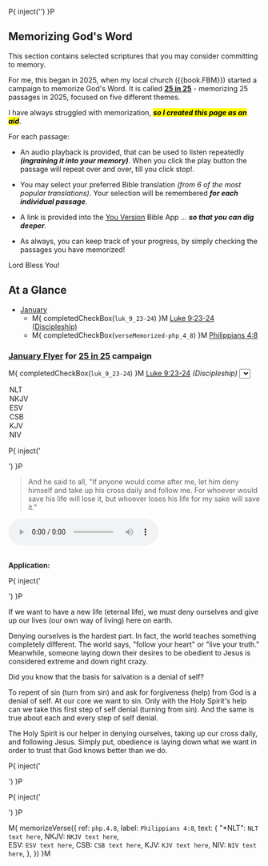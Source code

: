 <!-- mark this page so ReflectiveMemorizationData is maintained at run-time -->
P{ inject('<span id="ContainsReflectiveMemorizationData"></span>') }P

## Memorizing God's Word

This section contains selected scriptures that you may consider
committing to memory.

For me, this began in 2025, when my local church ({{book.FBM}})
started a campaign to memorize God's Word.  It is called **[25 in
25](https://fbmaryville.org/25-in-25)** - memorizing 25 passages in
2025, focused on five different themes.

I have always struggled with memorization, **_<mark>so I created this page as
an aid</mark>_**.  

For each passage:

- An audio playback is provided, that can be used to listen repeatedly
  **_(ingraining it into your memory)_**.  When you click the play
  button the passage will repeat over and over, till you click stop!.

- You may select your preferred Bible translation _(from 6 of the most
  popular translations)_.  Your selection will be remembered **_for
  each individual passage_**.

- A link is provided into the [You Version](https://www.bible.com/)
  Bible App ... **_so that you can dig deeper_**.

- As always, you can keep track of your progress, by simply checking
  the passages you have memorized!

Lord Bless You!


## At a Glance

- [January](#january-flyer-for-25-in-25-campaign)
  - M{ completedCheckBox(`luk_9_23-24`) }M [Luke 9:23-24 (Discipleship)](#luk_9_23-24)
  - M{ completedCheckBox(`verseMemorized-php_4_8`) }M [Philippians 4:8](#php_4_8)

<!-- *** NEW MONTH ******************************************************************************** -->

### [January Flyer](https://static1.squarespace.com/static/5b8548d5365f02b26106abe7/t/67573d80603d70651866cc8c/1733770624902/25in25cards_Jan.pdf) for [25 in 25](https://fbmaryville.org/25-in-25) campaign


<!-- *** NEW PASSAGE ******************************************************************************** -->

<span id="luk_9_23-24"></span> <!-- my own "silent" index entry for TOC ?? cannot use "." or other special chars -->

M{ completedCheckBox(`luk_9_23-24`) }M [Luke 9:23-24](https://bible.com/bible/59/luk.9.23-24.ESV) _(Discipleship)_  <select id="Memorize-luk_9_23-24-Translation">
  <option value="NLT">NLT</option>
  <option value="NKJV">NKJV</option>
  <option value="ESV">ESV</option>
  <option value="CSB">CSB</option>
  <option value="KJV">KJV</option>
  <option value="NIV">NIV</option>
</select>

P{ inject('<div class="indent">') }P

> And he said to all, "If anyone would come after me, let him deny
> himself and take up his cross daily and follow me. For whoever would
> save his life will lose it, but whoever loses his life for my sake
> will save it."

<audio controls loop>
  <source src="Memorization/luk_9_23-24.NLT.m4a" type="audio/mp4">
  audio NOT supported by this browser :-(
</audio> 
 
<br/>**Application:**<br/>

P{ inject('<div class="indent">') }P

If we want to have a new life (eternal life), we must deny ourselves
and give up our lives (our own way of living) here on earth.
 
Denying ourselves is the hardest part. In fact, the world teaches
something completely different. The world says, "follow your heart" or
"live your truth." Meanwhile, someone laying down their desires to be
obedient to Jesus is considered extreme and down right crazy.
 
Did you know that the basis for salvation is a denial of self?
 
To repent of sin (turn from sin) and ask for forgiveness (help) from
God is a denial of self. At our core we want to sin. Only with the
Holy Spirit's help can we take this first step of self denial (turning
from sin). And the same is true about each and every step of self
denial.
 
The Holy Spirit is our helper in denying ourselves, taking up our
cross daily, and following Jesus. Simply put, obedience is laying down
what we want in order to trust that God knows better than we do.

P{ inject('</div>') }P

P{ inject('</div>') }P

<!-- *** NEW PASSAGE ?? TESTING MACRO ******************************************************************************** -->

M{ memorizeVerse({
  ref:   `php.4.8`,
  label: `Philippians 4:8`,
  text: {
    "*NLT":  `NLT text here`,
    NKJV: `NKJV text here`,  
    ESV:  `ESV text here`,
    CSB:  `CSB text here`,
    KJV:  `KJV text here`,
    NIV:  `NIV text here`,
  },
}) }M
